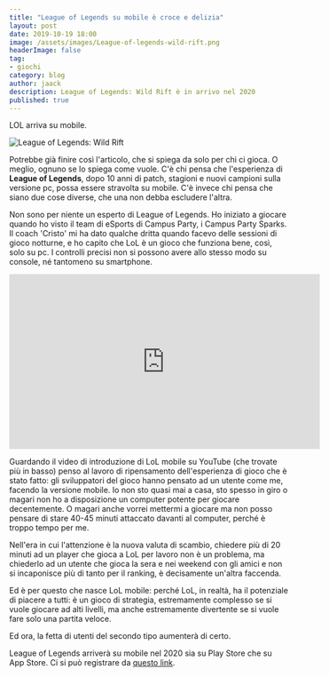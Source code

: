 ```yaml
---
title: "League of Legends su mobile è croce e delizia"
layout: post
date: 2019-10-19 18:00
image: /assets/images/League-of-legends-wild-rift.png
headerImage: false
tag:
- giochi
category: blog
author: jaack
description: League of Legends: Wild Rift è in arrivo nel 2020
published: true
---
```

LOL arriva su mobile.

<img class="image" src="{{site.url}}/assets/images/League-of-legends-wild-rift.png"
alt="League of Legends: Wild Rift" />

Potrebbe già finire così l'articolo, che si spiega da solo per chi ci gioca. O meglio,
ognuno se lo spiega come vuole.
C'è chi pensa che l'esperienza di **League of Legends**, dopo 10 anni di patch, stagioni e nuovi campioni sulla versione pc, possa essere stravolta su mobile. C'è invece chi pensa che siano due cose diverse, che una non debba escludere l'altra.

Non sono per niente un esperto di League of Legends. Ho iniziato a giocare quando ho visto il team di eSports di Campus Party, i Campus Party Sparks. Il coach 'Cristo' mi ha dato qualche dritta quando facevo delle sessioni di gioco notturne, e ho capito che LoL è un gioco che funziona bene, così, solo su pc. I controlli precisi non si possono avere allo stesso modo su console, né tantomeno su smartphone.

<iframe width="560" height="315" src="https://www.youtube.com/embed/0YdOIx-k2vI" frameborder="0" allow="accelerometer; autoplay; encrypted-media; gyroscope; picture-in-picture" allowfullscreen></iframe>

Guardando il video di introduzione di LoL mobile su YouTube (che trovate più in basso) penso al lavoro di ripensamento dell'esperienza di gioco che è stato fatto: gli sviluppatori del gioco hanno pensato ad un utente come me, facendo la versione mobile.
Io non sto quasi mai a casa, sto spesso in giro o magari non ho a disposizione un computer potente per giocare decentemente. O magari anche vorrei mettermi a giocare ma non posso
pensare di stare 40-45 minuti attaccato davanti al computer, perché è troppo tempo per me.

Nell'era in cui l'attenzione è la nuova valuta di scambio, chiedere più di 20 minuti ad un player che gioca a LoL per lavoro non è un problema, ma chiederlo ad un utente che gioca la sera e nei weekend con gli amici e non si incaponisce più di tanto per il ranking, è decisamente un'altra faccenda.

Ed è per questo che nasce LoL mobile: perché LoL, in realtà, ha il potenziale di piacere a tutti: è un gioco di strategia, estremamente complesso se si vuole giocare ad alti livelli, ma anche estremamente divertente se si vuole fare solo una partita veloce.

Ed ora, la fetta di utenti del secondo tipo aumenterà di certo.

League of Legends arriverà su mobile nel 2020 sia su Play Store che su App Store. Ci si può registrare da [questo link](https://wildrift.leagueoflegends.com/it-it/).
